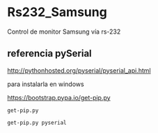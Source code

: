 # Rs232_Samsung
Control de monitor Samsung vía rs-232


## referencia pySerial
http://pythonhosted.org/pyserial/pyserial_api.html

para instalarla en windows

https://bootstrap.pypa.io/get-pip.py

```
get-pip.py
```
```
get-pip.py pyserial
```
